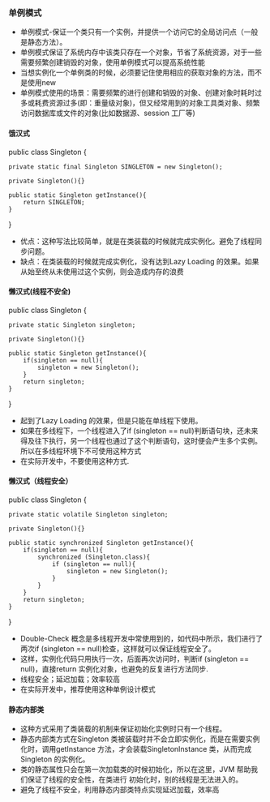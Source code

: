 ### 单例模式
* 单例模式-保证一个类只有一个实例，并提供一个访问它的全局访问点（一般是静态方法）。
* 单例模式保证了系统内存中该类只存在一个对象，节省了系统资源，对于一些需要频繁创建销毁的对象，使用单例模式可以提高系统性能
* 当想实例化一个单例类的时候，必须要记住使用相应的获取对象的方法，而不是使用new
* 单例模式使用的场景：需要频繁的进行创建和销毁的对象、创建对象时耗时过多或耗费资源过多(即：重量级对象)，但又经常用到的对象工具类对象、频繁访问数据库或文件的对象(比如数据源、session 工厂等)
#### 饿汉式
public class Singleton {

    private static final Singleton SINGLETON = new Singleton();

    private Singleton(){}

    public static Singleton getInstance(){
        return SINGLETON;
    }

}
* 优点：这种写法比较简单，就是在类装载的时候就完成实例化。避免了线程同步问题。
* 缺点：在类装载的时候就完成实例化，没有达到Lazy Loading 的效果。如果从始至终从未使用过这个实例，则会造成内存的浪费
#### 懒汉式(线程不安全)
public class Singleton {

    private static Singleton singleton;

    private Singleton(){}

    public static Singleton getInstance(){
        if(singleton == null){
            singleton = new Singleton();
        }
        return singleton;
    }
}
* 起到了Lazy Loading 的效果，但是只能在单线程下使用。
* 如果在多线程下，一个线程进入了if (singleton == null)判断语句块，还未来得及往下执行，另一个线程也通过了这个判断语句，这时便会产生多个实例。所以在多线程环境下不可使用这种方式
* 在实际开发中，不要使用这种方式.
#### 懒汉式（线程安全）
public class Singleton {

    private static volatile Singleton singleton;

    private Singleton(){}

    public static synchronized Singleton getInstance(){
        if(singleton == null){
            synchronized (Singleton.class){
                if (singleton == null){
                    singleton = new Singleton();
                }
            }
        }
        return singleton;
    }
}
* Double-Check 概念是多线程开发中常使用到的，如代码中所示，我们进行了两次if (singleton == null)检查，这样就可以保证线程安全了。
*  这样，实例化代码只用执行一次，后面再次访问时，判断if (singleton == null)，直接return 实例化对象，也避免的反复进行方法同步.
*  线程安全；延迟加载；效率较高
*  在实际开发中，推荐使用这种单例设计模式
#### 静态内部类
* 这种方式采用了类装载的机制来保证初始化实例时只有一个线程。
*  静态内部类方式在Singleton 类被装载时并不会立即实例化，而是在需要实例化时，调用getInstance 方法，才会装载SingletonInstance 类，从而完成Singleton 的实例化。
*  类的静态属性只会在第一次加载类的时候初始化，所以在这里，JVM 帮助我们保证了线程的安全性，在类进行
初始化时，别的线程是无法进入的。
* 避免了线程不安全，利用静态内部类特点实现延迟加载，效率高

